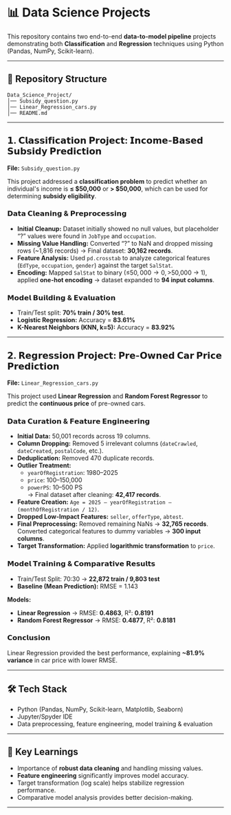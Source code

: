 # 📊 Data Science Projects

This repository contains two end-to-end **data-to-model pipeline** projects demonstrating both **Classification** and **Regression** techniques using Python (Pandas, NumPy, Scikit-learn).

---

## 📂 Repository Structure
```
Data_Science_Project/
│── Subsidy_question.py
│── Linear_Regression_cars.py
│── README.md
```
---

## 𝟭. 𝗖𝗹𝗮𝘀𝘀𝗶𝗳𝗶𝗰𝗮𝘁𝗶𝗼𝗻 𝗣𝗿𝗼𝗷𝗲𝗰𝘁: 𝗜𝗻𝗰𝗼𝗺𝗲-𝗕𝗮𝘀𝗲𝗱 𝗦𝘂𝗯𝘀𝗶𝗱𝘆 𝗣𝗿𝗲𝗱𝗶𝗰𝘁𝗶𝗼𝗻  
**File:** `Subsidy_question.py`

This project addressed a **classification problem** to predict whether an individual's income is **≤ $50,000** or **> $50,000**, which can be used for determining **subsidy eligibility**.

### 𝗗𝗮𝘁𝗮 𝗖𝗹𝗲𝗮𝗻𝗶𝗻𝗴 & 𝗣𝗿𝗲𝗽𝗿𝗼𝗰𝗲𝘀𝘀𝗶𝗻𝗴
- **Initial Cleanup:** Dataset initially showed no null values, but placeholder “?” values were found in `JobType` and `occupation`.  
- **Missing Value Handling:** Converted “?” to NaN and dropped missing rows (~1,816 records) → Final dataset: **30,162 records**.  
- **Feature Analysis:** Used `pd.crosstab` to analyze categorical features (`EdType`, `occupation`, `gender`) against the target `SalStat`.  
- **Encoding:** Mapped `SalStat` to binary (≤$50,000 → 0, >$50,000 → 1), applied **one-hot encoding** → dataset expanded to **94 input columns**.  

### 𝗠𝗼𝗱𝗲𝗹 𝗕𝘂𝗶𝗹𝗱𝗶𝗻𝗴 & 𝗘𝘃𝗮𝗹𝘂𝗮𝘁𝗶𝗼𝗻
- Train/Test split: **70% train / 30% test**.  
- **Logistic Regression:** Accuracy = **83.61%**  
- **K-Nearest Neighbors (KNN, k=5):** Accuracy = **83.92%**

---

## 𝟮. 𝗥𝗲𝗴𝗿𝗲𝘀𝘀𝗶𝗼𝗻 𝗣𝗿𝗼𝗷𝗲𝗰𝘁: 𝗣𝗿𝗲-𝗢𝘄𝗻𝗲𝗱 𝗖𝗮𝗿 𝗣𝗿𝗶𝗰𝗲 𝗣𝗿𝗲𝗱𝗶𝗰𝘁𝗶𝗼𝗻  
**File:** `Linear_Regression_cars.py`

This project used **Linear Regression** and **Random Forest Regressor** to predict the **continuous price** of pre-owned cars.

### 𝗗𝗮𝘁𝗮 𝗖𝘂𝗿𝗮𝘁𝗶𝗼𝗻 & 𝗙𝗲𝗮𝘁𝘂𝗿𝗲 𝗘𝗻𝗴𝗶𝗻𝗲𝗲𝗿𝗶𝗻𝗴
- **Initial Data:** 50,001 records across 19 columns.  
- **Column Dropping:** Removed 5 irrelevant columns (`dateCrawled`, `dateCreated`, `postalCode`, etc.).  
- **Deduplication:** Removed 470 duplicate records.  
- **Outlier Treatment:**  
  - `yearOfRegistration`: 1980–2025  
  - `price`: $100–$150,000  
  - `powerPS`: 10–500 PS  
  → Final dataset after cleaning: **42,417 records**.  
- **Feature Creation:** `Age = 2025 – yearOfRegistration – (monthOfRegistration / 12)`.  
- **Dropped Low-Impact Features:** `seller`, `offerType`, `abtest`.  
- **Final Preprocessing:** Removed remaining NaNs → **32,765 records**. Converted categorical features to dummy variables → **300 input columns**.  
- **Target Transformation:** Applied **logarithmic transformation** to `price`.  

### 𝗠𝗼𝗱𝗲𝗹 𝗧𝗿𝗮𝗶𝗻𝗶𝗻𝗴 & 𝗖𝗼𝗺𝗽𝗮𝗿𝗮𝘁𝗶𝘃𝗲 𝗥𝗲𝘀𝘂𝗹𝘁𝘀
- Train/Test Split: 70:30 → **22,872 train / 9,803 test**  
- **Baseline (Mean Prediction):** RMSE = 1.143  

**Models:**  
- **Linear Regression** → RMSE: **0.4863**, R²: **0.8191**  
- **Random Forest Regressor** → RMSE: **0.4877**, R²: **0.8181**  

### 𝗖𝗼𝗻𝗰𝗹𝘂𝘀𝗶𝗼𝗻
Linear Regression provided the best performance, explaining **~81.9% variance** in car price with lower RMSE.  

---

## 🛠️ Tech Stack
- Python (Pandas, NumPy, Scikit-learn, Matplotlib, Seaborn)  
- Jupyter/Spyder IDE  
- Data preprocessing, feature engineering, model training & evaluation  

---

## 📌 Key Learnings
- Importance of **robust data cleaning** and handling missing values.  
- **Feature engineering** significantly improves model accuracy.  
- Target transformation (log scale) helps stabilize regression performance.  
- Comparative model analysis provides better decision-making.  

---
